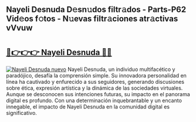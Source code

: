 ## Nayeli Desnuda D𝚎sn𝚞dos filtr𝚊dos - Parts-P62 Vid𝚎os f𝚘tos - N𝚞evas filtr𝚊ciones atr𝚊ctivas vVvuw

# <h2><a href="http://mb3hfc.tromn.icu/?c=Nayeli+Desnuda">🔗👉👉👉 Nayeli Desnuda 🔗🔗</a></h2>

[![Nayeli Desnuda nuevo](https://i.imgur.com/pEAQMta.gif)](http://mb3hfc.tromn.icu/?c=Nayeli+Desnuda)
Nayeli Desnuda, un individuo multifacético y paradójico, desafía la comprensión simple. Su innovadora personalidad en línea ha cautivado y enfurecido a sus seguidores, generando discusiones sobre ética, expresión artística y la dinámica de las sociedades virtuales. Aunque se desconocen sus intenciones futuras, su impacto en el panorama digital es profundo. Con una determinación inquebrantable y un encanto innegable, el impacto de Nayeli Desnuda en la comunidad digital es significativo.
